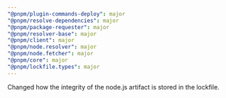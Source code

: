 ```yaml
---
"@pnpm/plugin-commands-deploy": major
"@pnpm/resolve-dependencies": major
"@pnpm/package-requester": major
"@pnpm/resolver-base": major
"@pnpm/client": major
"@pnpm/node.resolver": major
"@pnpm/node.fetcher": major
"@pnpm/core": major
"@pnpm/lockfile.types": major
---
```


Changed how the integrity of the node.js artifact is stored in the lockfile.
